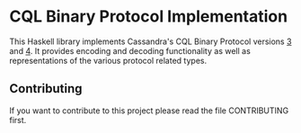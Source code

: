 CQL Binary Protocol Implementation
==================================

This Haskell library implements Cassandra's CQL Binary Protocol versions
[3] and [4]. It provides encoding and decoding functionality as well
as representations of the various protocol related types.

Contributing
------------

If you want to contribute to this project please read the file
CONTRIBUTING first.

[3]: https://github.com/apache/cassandra/blob/trunk/doc/native_protocol_v3.spec
[4]: https://github.com/apache/cassandra/blob/trunk/doc/native_protocol_v4.spec
